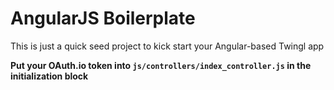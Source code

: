 # AngularJS Boilerplate

This is just a quick seed project to kick start your Angular-based Twingl
app

**Put your OAuth.io token into `js/controllers/index_controller.js` in the
initialization block**
